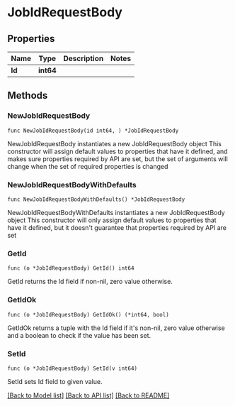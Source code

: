 # JobIdRequestBody

## Properties

Name | Type | Description | Notes
------------ | ------------- | ------------- | -------------
**Id** | **int64** |  | 

## Methods

### NewJobIdRequestBody

`func NewJobIdRequestBody(id int64, ) *JobIdRequestBody`

NewJobIdRequestBody instantiates a new JobIdRequestBody object
This constructor will assign default values to properties that have it defined,
and makes sure properties required by API are set, but the set of arguments
will change when the set of required properties is changed

### NewJobIdRequestBodyWithDefaults

`func NewJobIdRequestBodyWithDefaults() *JobIdRequestBody`

NewJobIdRequestBodyWithDefaults instantiates a new JobIdRequestBody object
This constructor will only assign default values to properties that have it defined,
but it doesn't guarantee that properties required by API are set

### GetId

`func (o *JobIdRequestBody) GetId() int64`

GetId returns the Id field if non-nil, zero value otherwise.

### GetIdOk

`func (o *JobIdRequestBody) GetIdOk() (*int64, bool)`

GetIdOk returns a tuple with the Id field if it's non-nil, zero value otherwise
and a boolean to check if the value has been set.

### SetId

`func (o *JobIdRequestBody) SetId(v int64)`

SetId sets Id field to given value.



[[Back to Model list]](../README.md#documentation-for-models) [[Back to API list]](../README.md#documentation-for-api-endpoints) [[Back to README]](../README.md)


